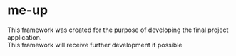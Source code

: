 # me-up
This framework was created for the purpose of developing the final project application.
<br>This framework will receive further development if possible
